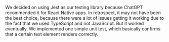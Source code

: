 We decided on using Jest as our testing library because ChatGPT recommended it for React Native apps. In retrospect, it may not have been the best choice, because there were a lot of issues getting it working due to the fact that we used TypeScript and not JavaScript. But it worked eventually. We implemented one simple unit test, which basically confirms that a certain text element renders correctly.
